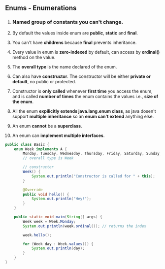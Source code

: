 ## Enums - Enumerations

1. ### Named group of constants you can't change.

2. By default the values inside enum are **public**, **static** and **final**.

3. You can't have **childrens** because **final** prevents inheritance.

4. Every value in enum is **zero-indexed** by default, can access by **ordinal()** method on the value.

5. The **overall type** is the name declared of the enum.

6. Can also have **constructor**. The constructor will be either **private or default**, no public or protected.

7. Constructor is **only called** whenever **first time** you access the enum, and is called **number of times** the enum contains the values i.e., **size of the enum**.

8. All the enum **expilicitly extends java.lang.enum class**, as java dosen't support **multiple inheritance** so an **enum can't extend** anything else.

9. An enum **cannot** be a **superclass**.

10. An enum can **implement multiple interfaces**.

```java
public class Basic {
    enum Week implements A {
        Monday, Tuesday, Wednesday, Thursday, Friday, Saturday, Sunday;
        // overall type is Week

        // constructor
        Week() {
            System.out.println("Constructor is called for " + this);
        }

        @Override
        public void hello() {
            System.out.println("Hey!");
        }
    }

    public static void main(String[] args) {
        Week week = Week.Monday;
        System.out.println(week.ordinal()); // returns the index

        week.hello();

        for (Week day : Week.values()) {
            System.out.println(day);
        }
    }
}

```
